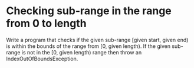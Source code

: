 # Checking sub-range in the range from 0 to length
Write a program that checks if the given sub-range [given start, given end) is within the bounds of the range from [0, given length). If the given sub-range is not in the [0, given length) range then throw an IndexOutOfBoundsException.